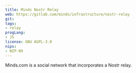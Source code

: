 ```yaml
---
title: Minds Nostr Relay
web: https://gitlab.com/minds/infrastructure/nostr-relay
git: 
tags:
- relay
progLang: 
- JS
license: GNU AGPL-3.0
nips:
- NIP-09 
---
```


Minds.com is a social network that incorporates a Nostr relay.